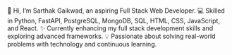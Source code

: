 👋 Hi, I’m Sarthak Gaikwad, an aspiring Full Stack Web Developer.
💻 Skilled in Python, FastAPI, PostgreSQL, MongoDB, SQL, HTML, CSS, JavaScript, and React.
✨ Currently enhancing my full stack development skills and exploring advanced frameworks.
💡 Passionate about solving real-world problems with technology and continuous learning.
